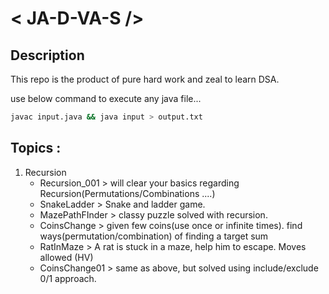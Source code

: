 # < JA-D-VA-S />

## Description
This repo is the product of pure hard work and zeal to learn DSA.

use below command to execute any java file...

```bash
javac input.java && java input > output.txt
```


## Topics : 

1)  Recursion 
    -  Recursion_001 > will clear your basics regarding Recursion(Permutations/Combinations ....)
    -  SnakeLadder > Snake and ladder game.
    -  MazePathFInder > classy puzzle solved with recursion.
    -  CoinsChange > given few coins(use once or infinite times). find ways(permutation/combination) of finding a target sum
    -  RatInMaze > A rat is stuck in a maze, help him to escape. Moves allowed (HV)
    -  CoinsChange01 > same as above, but solved using include/exclude 0/1 approach.
    
